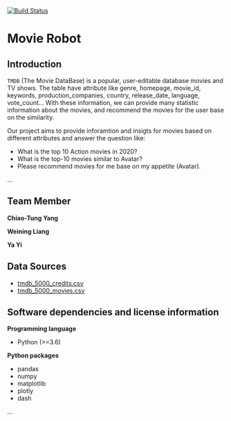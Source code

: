 [![Build Status](https://travis-ci.com/github/happya/movie-robot/builds/207706144.svg?branch=main)](https://travis-ci.com/github/happya/movie-robot/builds/207706144)
# Movie Robot

## Introduction

`TMDB` (The Movie DataBase) is a popular, user-editable database movies and TV shows.
The table have attribute like genre, homepage, movie_id, keywords, production_companies, country, release_date, language, vote_count...
With these information, we can provide many statistic information about the movies, and recommend the movies for the user base on the similarity.

Our project aims to provide inforamtion and insigts for movies based on different attributes and answer the question like:
- What is the top 10 Action movies in 2020?
- What is the top-10 movies similar to Avatar?
- Please recommend movies for me base on my appetite (Avatar).


...


## Team Member

**Chiao-Tung Yang**

**Weining Liang**

**Ya Yi**


## Data Sources

- [tmdb_5000_credits.csv](https://www.kaggle.com/tmdb/tmdb-movie-metadata?select=tmdb_5000_credits.csv)
- [tmdb_5000_movies.csv](https://www.kaggle.com/tmdb/tmdb-movie-metadata?select=tmdb_5000_movies.csv)

## Software dependencies and license information

**Programming language**

- Python (>=3.6)


**Python packages**

- pandas
- numpy
- matplotlib
- plotly
- dash


...
